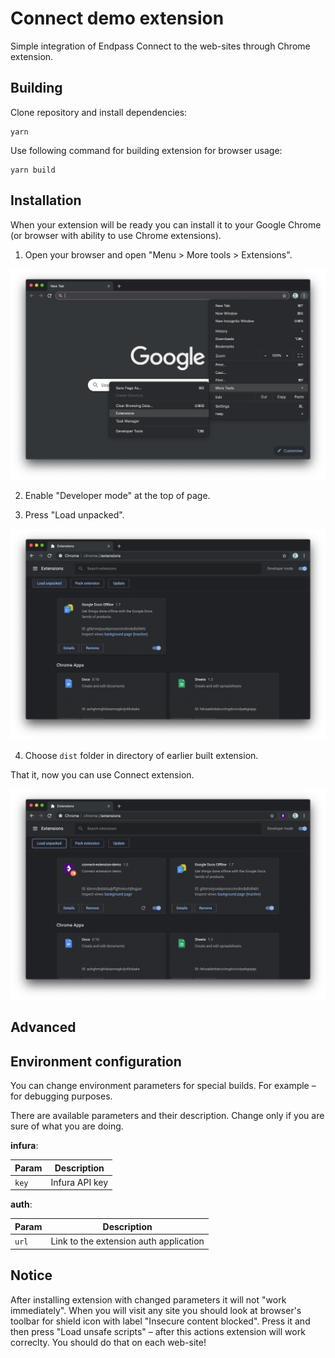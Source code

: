# Connect demo extension

Simple integration of Endpass Connect to the web-sites through Chrome extension.

## Building

Clone repository and install dependencies:

```shell
yarn
```

Use following command for building extension for browser usage:

```shell
yarn build
```

## Installation

When your extension will be ready you can install it to your Google Chrome (or browser with ability
to use Chrome extensions).

1. Open your browser and open "Menu > More tools > Extensions".

<p align="center">
  <a href="https://github.com/kirpichikjs/kirpichik" target="_blank">
    <img width="700"src="https://github.com/endpass/connect-extension-demo/blob/master/public/installing-tutorial-1.png?raw=true" />
  </a>
</p>

2. Enable "Developer mode" at the top of page.

3. Press "Load unpacked".

<p align="center">
  <a href="https://github.com/kirpichikjs/kirpichik" target="_blank">
    <img width="700"src="https://github.com/endpass/connect-extension-demo/blob/master/public/installing-tutorial-2.png?raw=true" />
  </a>
</p>

4. Choose `dist` folder in directory of earlier built extension.

That it, now you can use Connect extension.

<p align="center">
  <a href="https://github.com/kirpichikjs/kirpichik" target="_blank">
    <img width="700"src="https://github.com/endpass/connect-extension-demo/blob/master/public/installing-tutorial-3.png?raw=true" />
  </a>
</p>

## Advanced

## Environment configuration

You can change environment parameters for special builds. For example – for debugging purposes.

There are available parameters and their description. Change only if you are sure of what you are doing.

**infura**:

| Param | Description    |
| ----- | -------------- |
| `key` | Infura API key |

**auth**:

| Param | Description                            |
| ----- | -------------------------------------- |
| `url` | Link to the extension auth application |

## Notice

After installing extension with changed parameters it will not "work immediately".
When you will visit any site you should look at browser's toolbar for shield icon with label
"Insecure content blocked". Press it and then press "Load unsafe scripts" – after this
actions extension will work correclty. You should do that on each web-site!
